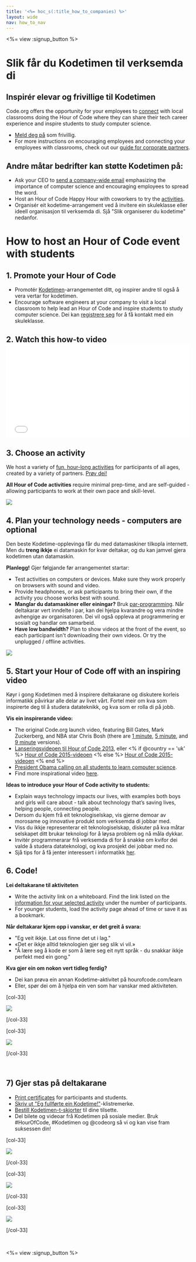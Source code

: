 ```yaml
---
title: '<%= hoc_s(:title_how_to_companies) %>'
layout: wide
nav: how_to_nav
---
```

<%= view :signup_button %>

# Slik får du Kodetimen til verksemda di

## Inspirér elevar og frivillige til Kodetimen

Code.org offers the opportunity for your employees to [connect](<%= resolve_url('https://code.org/volunteer') %>) with local classrooms doing the Hour of Code where they can share their tech career experience and inspire students to study computer science.

- [Meld deg på](<%= resolve_url('https://code.org/volunteer') %>) som frivillig.
- For more instructions on encouraging employees and connecting your employees with classrooms, check out our [guide for corporate partners](<%= localized_file('/files/hoc-corporate-toolkit.pdf') %>).

## Andre måtar bedrifter kan støtte Kodetimen på:

- Ask your CEO to [send a company-wide email](<%= resolve_url('/promote/resources#sample-emails') %>) emphasizing the importance of computer science and encouraging employees to spread the word. 
- Host an Hour of Code Happy Hour with coworkers to try the [activities](<%= resolve_url('/learn') %>).
- Organisér eit kodetime-arrangement ved å invitere ein skuleklasse eller ideell organisasjon til verksemda di. Sjå "Slik organiserer du kodetime" nedanfor.

# How to host an Hour of Code event with students

## 1. Promote your Hour of Code

- Promotér [Kodetimen](<%= resolve_url('/promote') %>)-arrangementet ditt, og inspirer andre til også å vera vertar for kodetimen.
- Encourage software engineers at your company to visit a local classroom to help lead an Hour of Code and inspire students to study computer science. Dei kan [registrere seg](<%= resolve_url('https://code.org/volunteer/engineer') %>) for å få kontakt med ein skuleklasse.

## 2. Watch this how-to video <iframe width="500" height="255" src="//www.youtube.com/embed/SrnvvWDm73k" frameborder="0" allowfullscreen mark="crwd-mark"></iframe> 

## 3. Choose an activity

We host a variety of [fun, hour-long activities](<%= resolve_url('/learn') %>) for participants of all ages, created by a variety of partners. [Prøv dei!](<%= resolve_url('/learn') %>)

**All Hour of Code activities** require minimal prep-time, and are self-guided - allowing participants to work at their own pace and skill-level.

[![](/images/fit-700/tutorials.png)](<%= resolve_url('/learn') %>)

## 4. Plan your technology needs - computers are optional

Den beste Kodetime-opplevinga får du med datamaskiner tilkopla internett. Men du **treng ikkje** ei datamaskin for kvar deltakar, og du kan jamvel gjera kodetimen utan datamaskin.

**Planlegg!** Gjer følgjande før arrangementet startar:

- Test activities on computers or devices. Make sure they work properly on browsers with sound and video.
- Provide headphones, or ask participants to bring their own, if the activity you choose works best with sound.
- **Manglar du datamaskiner eller einingar?** Bruk [par-programming](https://www.youtube.com/watch?v=vgkahOzFH2Q). Når deltakarar vert inndelte i par, kan dei hjelpa kvarandre og vera mindre avhengige av organisatoren. Dei vil også oppleva at programmering er sosialt og handlar om samarbeid.
- **Have low bandwidth?** Plan to show videos at the front of the event, so each participant isn't downloading their own videos. Or try the unplugged / offline activities.

<img src="/images/fit-350/group_ipad.jpg" />

## 5. Start your Hour of Code off with an inspiring video

Køyr i gong Kodetimen med å inspirere deltakarane og diskutere korleis informatikk påvirkar alle delar av livet vårt. Fortel meir om kva som inspirerte deg til å studera datateknikk, og kva som er rolla di på jobb.

**Vis ein inspirerande video:**

- The original Code.org launch video, featuring Bill Gates, Mark Zuckerberg, and NBA star Chris Bosh (there are [1 minute](https://www.youtube.com/watch?v=qYZF6oIZtfc), [5 minute](https://www.youtube.com/watch?v=nKIu9yen5nc), and [9 minute](https://www.youtube.com/watch?v=dU1xS07N-FA) versions).
- [Lanseringsvideoen til Hour of Code 2013](https://www.youtube.com/watch?v=FC5FbmsH4fw), eller <% if @country == 'uk' %> [Hour of Code 2015-videoen](https://www.youtube.com/watch?v=7L97YMYqLHc) <% else %> [Hour of Code 2015-videoen](https://www.youtube.com/watch?v=7L97YMYqLHc) <% end %>
- [President Obama calling on all students to learn computer science](https://www.youtube.com/watch?v=6XvmhE1J9PY).
- Find more inspirational video [here](https://www.youtube.com/playlist?list=PLzdnOPI1iJNfpD8i4Sx7U0y2MccnrNZuP).

**Ideas to introduce your Hour of Code activity to students:**

- Explain ways technology impacts our lives, with examples both boys and girls will care about - talk about technology that’s saving lives, helping people, connecting people. 
- Dersom du kjem frå eit teknologiselskap, vis gjerne demoar av morosame og innovative produkt som verksemda di jobbar med.
- Viss du ikkje representerar eit teknologiselskap, diskuter på kva måtar selskapet ditt brukar teknologi for å løysa problem og nå måla dykkar.
- Invitér programmerarar frå verksemda di for å snakke om kvifor dei valde å studera datateknologi, og kva prosjekt dei jobbar med no.
- Sjå tips for å få jenter interessert i informatikk [her](<%= resolve_url('https://code.org/girls') %>).

## 6. Code!

**Lei deltakarane til aktiviteten**

- Write the activity link on a whiteboard. Find the link listed on the [information for your selected activity](<%= resolve_url('/learn') %>) under the number of participants.
- For younger students, load the activity page ahead of time or save it as a bookmark.

**Når deltakarar kjem opp i vanskar, er det greit å svara:**

- "Eg veit ikkje. Lat oss finne det ut i lag."
- «Det er ikkje alltid teknologien gjer seg slik vi vil.»
- "Å lære seg å kode er som å lære seg eit nytt språk - du snakkar ikkje perfekt med ein gong."

**Kva gjer ein om nokon vert tidleg ferdig?**

- Dei kan prøva ein annan Kodetime-aktivitet på hourofcode.com/learn
- Eller, spør dei om å hjelpa ein ven som har vanskar med aktiviteten.

[col-33]

![](/images/fit-250/highschoolgirls.jpeg)

[/col-33]

[col-33]

![](/images/fit-300/group_ar.jpg)

[/col-33]

<p style="clear:both">&nbsp;</p>

## 7) Gjer stas på deltakarane

- [Print certificates](<%= resolve_url('https://code.org/certificates') %>) for participants and students.
- [Skriv ut "Eg fullførte ein Kodetime!"](<%= resolve_url('/promote/resources#stickers') %>)-klistremerke.
- [Bestill Kodetimen-t-skjorter](http://blog.code.org/post/132608499493/hour-of-code-shirts-and-more) til dine tilsette.
- Del bilete og videoar frå Kodetimen på sosiale medier. Bruk #HourOfCode, #Kodetimen og @codeorg så vi og kan vise fram suksessen din!

[col-33]

![](/images/fit-250/celebrate2.jpeg)

[/col-33]

[col-33]

![](/images/fit-260/highlight-certificates.jpg)

[/col-33]

[col-33]

![](/images/fit-300/boy-certificate.jpg)

[/col-33]

<p style="clear:both">&nbsp;</p>

<%= view :signup_button %>